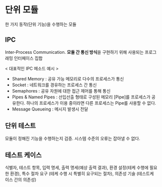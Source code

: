 # 단위 모듈
한 가지 동작(단위 기능)을 수행하는 모듈

## IPC
Inter-Process Communication. **모듈 간 통신 방식**을 구현하기 위해 사용되는 프로그래밍 인터페이스 집합

< 대표적인 IPC 메소드 예시 >
+ Shared Memory : 공유 가능 메모리로 다수의 프로세스가 통신
+ Socket : 네트워크를 경유하는 프로세스 간 통신
+ Semaphores : 공유 자원에 대한 접근 제어를 통해 통신
+ Pipes & Named Pipes : 선입선출 형태로 구성된 메모리 [Pipe]를 프로세스가 공유한다. 하나의 프로세스가 이용 중이라면 다른 프로세스는 Pipe를 사용할 수 없다.
+ Message Queueing : 메시지 발생시 전달

## 단위 테스트
모듈이 정해진 기능을 수행하는지 검증. 시스템 수준의 오류는 잡아낼 수 없다.

## 테스트 케이스
식별자, 테스트 항목, 입력 명세, 출력 명세(예상 출력 결과), 환경 설정(테케 수행에 필요한 환경), 특수 절차 요구 (테케 수행 시 특별히 요구되는 절차), 의존성 기술 (테스트케이스 간의 의존성)